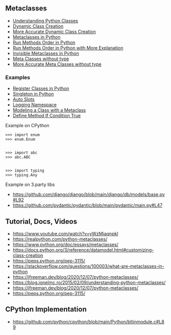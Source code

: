 ## Metaclasses

- [Understanding Python Classes](./tutorial/understanding-python-classes.md)
- [Dynamic Class Creation](./tutorial/dynamic-class-creation.md)
- [More Accurate Dynamic Class Creation](./tutorial/more-accurate-dynamic-class-creation.md)
- [Metaclasses in Python](./tutorial/metaclasses-in-python.md)
- [Run Methods Order in Python](./tutorial/run-methods-order-in-python.md)
- [Run Methods Order in Python with More Explanation](./tutorial/run-methods-order-in-python-with-more-explanation.md)
- [Invisible Metaclasses in Python](./tutorial/invisible-metaclasses-in-python.md)
- [Meta Classes without type](./tutorial/meta-classes-without-type.md)
- [More Accurate Meta Classes without type](./tutorial/more-accurate-meta-classes-without-type.md)

### Examples

- [Register Classes in Python](./examples/register_classes_in_python.py)
- [Singleton in Python](./examples/singleton_in_python.py)
- [Auto Slots ](./examples/auto_slots.py)
- [Logging Namespace](./examples/logging_namespace.py)
- [Modeling a Class with a Metaclass](./examples/modeling_a_class_with_a_metaclass.py)
- [Define Method If Condition True](./examples/define_method_if_condition_true.py)

Example on CPython

```shell
>>> import enum
>>> enum.Enum


>>> import abc
>>> abc.ABC


>>> import typing
>>> typing.Any
```

Example on 3.party libs

- https://github.com/django/django/blob/main/django/db/models/base.py#L92
- https://github.com/pydantic/pydantic/blob/main/pydantic/main.py#L47

## Tutorial, Docs, Videos

- https://www.youtube.com/watch?v=yWzMiaqnpkI
- https://realpython.com/python-metaclasses/
- https://www.python.org/doc/essays/metaclasses/
- https://docs.python.org/3/reference/datamodel.html#customizing-class-creation
- https://peps.python.org/pep-3115/
- https://stackoverflow.com/questions/100003/what-are-metaclasses-in-python
- https://jfreeman.dev/blog/2020/12/07/python-metaclasses/
- https://blog.ionelmc.ro/2015/02/09/understanding-python-metaclasses/
- https://jfreeman.dev/blog/2020/12/07/python-metaclasses/
- https://peps.python.org/pep-3115/

## CPython Implementation

- https://github.com/python/cpython/blob/main/Python/bltinmodule.c#L89
